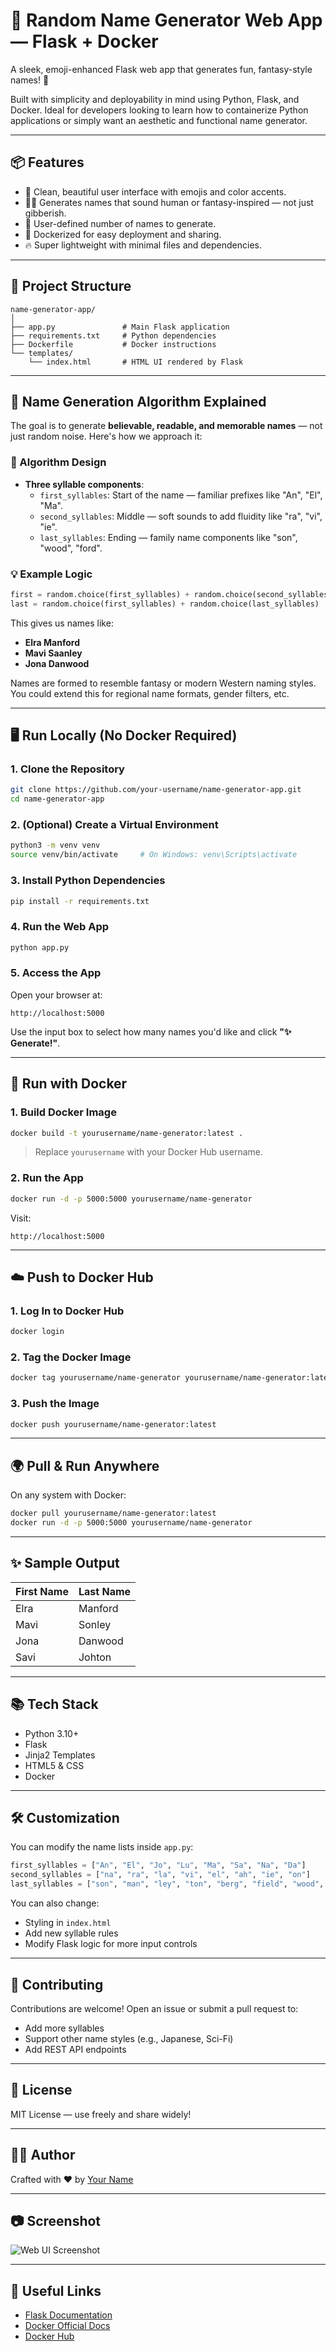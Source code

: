 
# 🎨 Random Name Generator Web App — Flask + Docker

A sleek, emoji-enhanced Flask web app that generates fun, fantasy-style names! 💫

Built with simplicity and deployability in mind using Python, Flask, and Docker. Ideal for developers looking to learn how to containerize Python applications or simply want an aesthetic and functional name generator.

---

## 📦 Features

- 🌈 Clean, beautiful user interface with emojis and color accents.
- 🧝‍♂️ Generates names that sound human or fantasy-inspired — not just gibberish.
- 🔁 User-defined number of names to generate.
- 🐳 Dockerized for easy deployment and sharing.
- 🔥 Super lightweight with minimal files and dependencies.

---

## 📂 Project Structure

```
name-generator-app/
│
├── app.py               # Main Flask application
├── requirements.txt     # Python dependencies
├── Dockerfile           # Docker instructions
└── templates/
    └── index.html       # HTML UI rendered by Flask
```

---

## 🔧 Name Generation Algorithm Explained

The goal is to generate **believable, readable, and memorable names** — not just random noise. Here's how we approach it:

### 🎯 Algorithm Design

- **Three syllable components**:
  - `first_syllables`: Start of the name — familiar prefixes like "An", "El", "Ma".
  - `second_syllables`: Middle — soft sounds to add fluidity like "ra", "vi", "ie".
  - `last_syllables`: Ending — family name components like "son", "wood", "ford".

### 💡 Example Logic

```python
first = random.choice(first_syllables) + random.choice(second_syllables)
last = random.choice(first_syllables) + random.choice(last_syllables)
```

This gives us names like:

- **Elra Manford**
- **Mavi Saanley**
- **Jona Danwood**

Names are formed to resemble fantasy or modern Western naming styles. You could extend this for regional name formats, gender filters, etc.

---

## 🖥️ Run Locally (No Docker Required)

### 1. Clone the Repository

```bash
git clone https://github.com/your-username/name-generator-app.git
cd name-generator-app
```

### 2. (Optional) Create a Virtual Environment

```bash
python3 -m venv venv
source venv/bin/activate     # On Windows: venv\Scripts\activate
```

### 3. Install Python Dependencies

```bash
pip install -r requirements.txt
```

### 4. Run the Web App

```bash
python app.py
```

### 5. Access the App

Open your browser at:

```
http://localhost:5000
```

Use the input box to select how many names you'd like and click **"✨ Generate!"**.

---

## 🐳 Run with Docker

### 1. Build Docker Image

```bash
docker build -t yourusername/name-generator:latest .
```

> Replace `yourusername` with your Docker Hub username.

### 2. Run the App

```bash
docker run -d -p 5000:5000 yourusername/name-generator
```

Visit:

```
http://localhost:5000
```

---

## ☁️ Push to Docker Hub

### 1. Log In to Docker Hub

```bash
docker login
```

### 2. Tag the Docker Image

```bash
docker tag yourusername/name-generator yourusername/name-generator:latest
```

### 3. Push the Image

```bash
docker push yourusername/name-generator:latest
```

---

## 🌍 Pull & Run Anywhere

On any system with Docker:

```bash
docker pull yourusername/name-generator:latest
docker run -d -p 5000:5000 yourusername/name-generator
```

---

## ✨ Sample Output

| First Name | Last Name   |
|------------|-------------|
| Elra       | Manford     |
| Mavi       | Sonley      |
| Jona       | Danwood     |
| Savi       | Johton      |

---

## 📚 Tech Stack

- Python 3.10+
- Flask
- Jinja2 Templates
- HTML5 & CSS
- Docker

---

## 🛠️ Customization

You can modify the name lists inside `app.py`:

```python
first_syllables = ["An", "El", "Jo", "Lu", "Ma", "Sa", "Na", "Da"]
second_syllables = ["na", "ra", "la", "vi", "el", "ah", "ie", "on"]
last_syllables = ["son", "man", "ley", "ton", "berg", "field", "wood", "ford"]
```

You can also change:

- Styling in `index.html`
- Add new syllable rules
- Modify Flask logic for more input controls

---

## 🤝 Contributing

Contributions are welcome! Open an issue or submit a pull request to:

- Add more syllables
- Support other name styles (e.g., Japanese, Sci-Fi)
- Add REST API endpoints

---

## 📄 License

MIT License — use freely and share widely!

---

## 👨‍💻 Author

Crafted with ❤️ by [Your Name](https://github.com/your-username)

---

## 📷 Screenshot

![Web UI Screenshot](https://via.placeholder.com/1000x500?text=Name+Generator+App)

---

## 🔗 Useful Links

- [Flask Documentation](https://flask.palletsprojects.com/)
- [Docker Official Docs](https://docs.docker.com/)
- [Docker Hub](https://hub.docker.com/)
